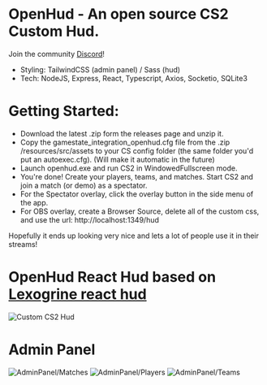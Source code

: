 # OpenHud - An open source CS2 Custom Hud.
Join the community [Discord](https://discord.gg/HApB9HyaWM)!

- Styling: TailwindCSS (admin panel) / Sass (hud)
- Tech: NodeJS, Express, React, Typescript, Axios, Socketio, SQLite3

# Getting Started:

- Download the latest .zip form the releases page and unzip it.
- Copy the gamestate_integration_openhud.cfg file from the .zip /resources/src/assets to your CS config folder (the same folder you'd put an autoexec.cfg). (Will make it automatic in the future)
- Launch openhud.exe and run CS2 in WindowedFullscreen mode.
- You're done! Create your players, teams, and matches. Start CS2 and join a match (or demo) as a spectator.
- For the Spectator overlay, click the overlay button in the side menu of the app.
- For OBS overlay, create a Browser Source, delete all of the custom css, and use the url: http://localhost:1349/hud


Hopefully it ends up looking very nice and lets a lot of people use it in their streams!

# OpenHud React Hud based on [Lexogrine react hud](https://github.com/JohnTimmermann/OpenHud-React-Hud)

![Custom CS2 Hud](https://i.imgur.com/9KgBN89.png)

# Admin Panel

![AdminPanel/Matches](https://i.imgur.com/opfMv1j.png)
![AdminPanel/Players](https://i.imgur.com/KXQHTKy.png)
![AdminPanel/Teams](https://i.imgur.com/bXM2Ozl.png)
